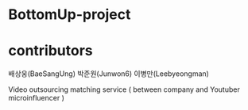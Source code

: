 # BottomUp-project

# contributors
배상웅(BaeSangUng)
박준원(Junwon6)
이병만(Leebyeongman)

Video outsourcing matching service ( between company and Youtuber microinfluencer )
